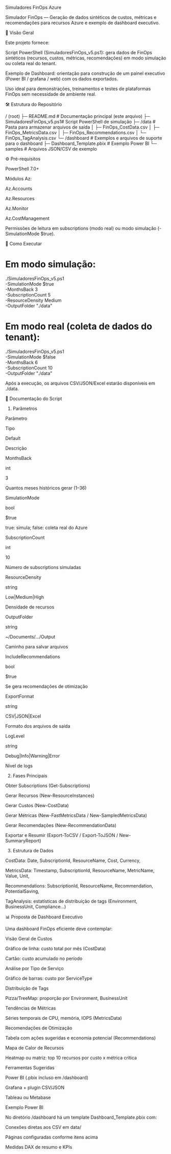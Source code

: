 Simuladores FinOps Azure

Simulador FinOps — Geração de dados sintéticos de custos, métricas e recomendações para recursos Azure e exemplo de dashboard executivo.

📖 Visão Geral

Este projeto fornece:

Script PowerShell (SimuladoresFinOps_v5.ps1): gera dados de FinOps sintéticos (recursos, custos, métricas, recomendações) em modo simulação ou coleta real do tenant.

Exemplo de Dashboard: orientação para construção de um painel executivo (Power BI / grafana / web) com os dados exportados.

Uso ideal para demonstrações, treinamentos e testes de plataformas FinOps sem necessidade de ambiente real.

🛠️ Estrutura do Repositório

/ (root)
├─ README.md               # Documentação principal (este arquivo)
├─ SimuladoresFinOps_v5.ps1# Script PowerShell de simulação
├─ /data                   # Pasta para armazenar arquivos de saída
│   ├─ FinOps_CostData.csv
│   ├─ FinOps_MetricsData.csv
│   ├─ FinOps_Recommendations.csv
│   └─ FinOps_TagAnalysis.csv
└─ /dashboard              # Exemplos e arquivos de suporte para o dashboard
    ├─ Dashboard_Template.pbix   # Exemplo Power BI
    └─ samples               # Arquivos JSON/CSV de exemplo

⚙️ Pré-requisitos

PowerShell 7.0+

Módulos Az:

Az.Accounts

Az.Resources

Az.Monitor

Az.CostManagement

Permissões de leitura em subscriptions (modo real) ou modo simulação (-SimulationMode $true).

🚀 Como Executar

# Em modo simulação:
./SimuladoresFinOps_v5.ps1 \
  -SimulationMode $true \
  -MonthsBack 3 \
  -SubscriptionCount 5 \
  -ResourceDensity Medium \
  -OutputFolder "./data"

# Em modo real (coleta de dados do tenant):
./SimuladoresFinOps_v5.ps1 \
  -SimulationMode $false \
  -MonthsBack 6 \
  -SubscriptionCount 10 \
  -OutputFolder "./data"

Após a execução, os arquivos CSV/JSON/Excel estarão disponíveis em ./data.

📝 Documentação do Script

1. Parâmetros

Parâmetro

Tipo

Default

Descrição

MonthsBack

int

3

Quantos meses históricos gerar (1–36)

SimulationMode

bool

$true

true: simula; false: coleta real do Azure

SubscriptionCount

int

10

Número de subscriptions simuladas

ResourceDensity

string

Low|Medium|High

Densidade de recursos

OutputFolder

string

~/Documents/.../Output

Caminho para salvar arquivos

IncludeRecommendations

bool

$true

Se gera recomendações de otimização

ExportFormat

string

CSV|JSON|Excel

Formato dos arquivos de saída

LogLevel

string

Debug|Info|Warning|Error

Nível de logs

2. Fases Principais

Obter Subscriptions (Get-Subscriptions)

Gerar Recursos (New-ResourceInstances)

Gerar Custos (New-CostData)

Gerar Métricas (New-FastMetricsData / New-SampledMetricsData)

Gerar Recomendações (New-RecommendationData)

Exportar e Resumir (Export-ToCSV / Export-ToJSON / New-SummaryReport)

3. Estrutura de Dados

CostData: Date, SubscriptionId, ResourceName, Cost, Currency, <Tags>

MetricsData: Timestamp, SubscriptionId, ResourceName, MetricName, Value, Unit, <Tags>

Recommendations: SubscriptionId, ResourceName, Recommendation, PotentialSaving, <Tags>

TagAnalysis: estatísticas de distribuição de tags (Environment, BusinessUnit, Compliance...)

📊 Proposta de Dashboard Executivo

Uma dashboard FinOps eficiente deve contemplar:

Visão Geral de Custos

Gráfico de linha: custo total por mês (CostData)

Cartão: custo acumulado no período

Análise por Tipo de Serviço

Gráfico de barras: custo por ServiceType

Distribuição de Tags

Pizza/TreeMap: proporção por Environment, BusinessUnit

Tendências de Métricas

Séries temporais de CPU, memória, IOPS (MetricsData)

Recomendações de Otimização

Tabela com ações sugeridas e economia potencial (Recommendations)

Mapa de Calor de Recursos

Heatmap ou matriz: top 10 recursos por custo x métrica crítica

Ferramentas Sugeridas

Power BI (.pbix incluso em /dashboard)

Grafana + plugin CSV/JSON

Tableau ou Metabase

Exemplo Power BI

No diretório /dashboard há um template Dashboard_Template.pbix com:

Conexões diretas aos CSV em data/

Páginas configuradas conforme itens acima

Medidas DAX de resumo e KPIs





